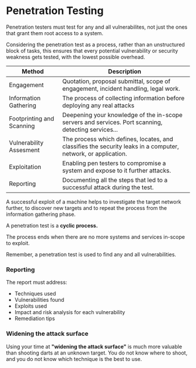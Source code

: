 # Penetration Testing 

Penetration testers must test for any and all vulnerabilites, not just the ones that grant them root access to a system.

Considering the penetration test as a process, rather than an unstructured block of tasks, this ensures that every potential vulnerability or security weakness gets tested, with the lowest possible overhead.

| Method                    | Description                                                                                                   |
|---------------------------|---------------------------------------------------------------------------------------------------------------|
| Engagement                | Quotation, proposal submittal, scope of engagement, incident handling, legal work.                            |
| Information Gathering     | The process of collecting information before deploying any real attacks                                       |
| Footprinting and Scanning | Deepening your knowledge of the in-scope servers and services. Port scanning, detecting services...           |
| Vulnerability Assesment   | The process which defines, locates, and classifies the security leaks in a computer, network, or application. | 
| Exploitation              | Enabling pen testers to compromise a system and expose to it further attacks.                                 | 
| Reporting                 | Documenting all the steps that led to a successful attack during the test.                                    |

A successful exploit of a machine helps to investigate the target network further, to discover new targets and to repeat the process from the information gathering phase.

A penetration test is a <b>cyclic process.</b>

The process ends when there are no more systems and services in-scope to exploit.

Remember, a penetration test is used to find any and all vulnerabilities.

### Reporting

The report must address:

- Techniques used
- Vulnerabilities found
- Exploits used
- Impact and risk analysis for each vulnerability
- Remediation tips

### Widening the attack surface
Using your time at <b>"widening the attack surface"</b> is much more valuable than shooting darts at an unknown target. You do not know where to shoot, and you do not know which technique is the best to use.
